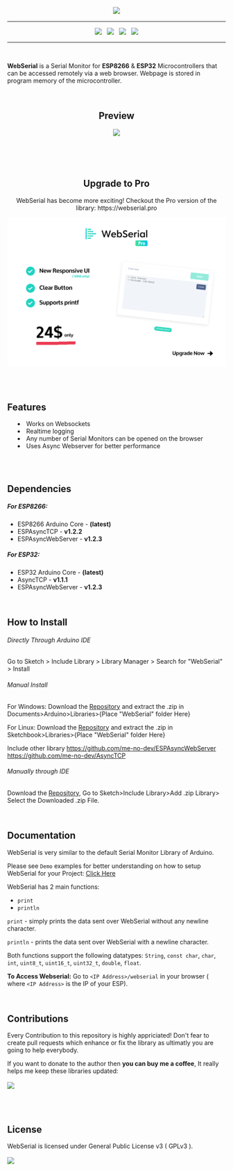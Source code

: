 <p align="center"><img src="https://raw.githubusercontent.com/ayushsharma82/WebSerial/master/docs/logo.svg?sanitize=true" width="450"></p>

<hr/>

<p align="center">
<img src="https://img.shields.io/github/last-commit/ayushsharma82/WebSerial.svg?style=for-the-badge" />
&nbsp;
<img src="https://img.shields.io/travis/com/ayushsharma82/WebSerial/master?style=for-the-badge" />
&nbsp;
<img src="https://img.shields.io/github/license/ayushsharma82/WebSerial.svg?style=for-the-badge" />
&nbsp;
<a href="https://www.buymeacoffee.com/6QGVpSj" target="_blank"><img src="https://img.shields.io/badge/Buy%20me%20a%20coffee-%245-orange?style=for-the-badge&logo=buy-me-a-coffee" /></a>
</p>

<hr/>

<br/>

<p><b>WebSerial</b> is a Serial Monitor for <b>ESP8266</b> & <b>ESP32</b> Microcontrollers that can be accessed remotely via a web browser. Webpage is stored in program memory of the microcontroller.</p>

<br/>

<h2 align="center">Preview</h2>
<p align="center"><img src="https://raw.githubusercontent.com/ayushsharma82/WebSerial/master/docs/webserial.PNG" width="850"></p>

<br/>
<br/>
<br/>

<h2 align="center">Upgrade to Pro</h2>

<p align="center">WebSerial has become more exciting! Checkout the Pro version of the library: https://webserial.pro</p>

<p align="center">
  <a href="https://webserial.pro" target="_blank">
  <img src="/docs/promo.png" alt="WebSerialPro">
  </a>
</p>

<br/>
<br/>

<h2>Features</h2>
<p>
  <ul style="list-style-position: inside;">
      <li>Works on Websockets</li>
      <li>Realtime logging</li>
      <li>Any number of Serial Monitors can be opened on the browser</li>
      <li>Uses Async Webserver for better performance</li>
  </ul>
</p>

<br/>
<br/>

<h2>Dependencies</h2>
<p>
  <h5>For ESP8266:</h5>
  <ul>
      <li>ESP8266 Arduino Core - <b>(latest)</b></li>
      <li>ESPAsyncTCP - <b>v1.2.2</b></li>
  	  <li>ESPAsyncWebServer - <b>v1.2.3</b></li>
  </ul>
  
  <h5>For ESP32:</h5>
  <ul>
      <li>ESP32 Arduino Core - <b>(latest)</b></li>
      <li>AsyncTCP - <b>v1.1.1</b></li>
  	  <li>ESPAsyncWebServer - <b>v1.2.3</b></li>
  </ul>
</p>

<br/>

<h2>How to Install</h2>

###### Directly Through Arduino IDE 
Go to Sketch > Include Library > Library Manager > Search for "WebSerial" > Install

###### Manual Install

For Windows: Download the [Repository](https://github.com/ayushsharma82/WebSerial/archive/master.zip) and extract the .zip in Documents>Arduino>Libraries>{Place "WebSerial" folder Here}

For Linux: Download the [Repository](https://github.com/ayushsharma82/WebSerial/archive/master.zip) and extract the .zip in Sketchbook>Libraries>{Place "WebSerial" folder Here}

Include other library
https://github.com/me-no-dev/ESPAsyncWebServer
https://github.com/me-no-dev/AsyncTCP

###### Manually through IDE

Download the [Repository](https://github.com/ayushsharma82/WebSerial/archive/master.zip), Go to Sketch>Include Library>Add .zip Library> Select the Downloaded .zip File.

<br>

<h2>Documentation</h2>
<p>WebSerial is very similar to the default Serial Monitor Library of Arduino.</p>

Please see `Demo` examples for better understanding on how to setup WebSerial for your Project: [Click Here](https://github.com/ayushsharma82/WebSerial/blob/master/examples/ESP8266_Demo/ESP8266_Demo.ino)


WebSerial has 2 main functions:
- `print`
- `println`


`print` - simply prints the data sent over WebSerial without any newline character.


`println` - prints the data sent over WebSerial with a newline character.


Both functions support the following datatypes: `String`, `const char`, `char`, `int`, `uint8_t`, `uint16_t`, `uint32_t`, `double`, `float`.


<b>To Access Webserial:</b> Go to `<IP Address>/webserial` in your browser ( where `<IP Address>` is the IP of your ESP).

<br>

<h2>Contributions</h2>
<p>Every Contribution to this repository is highly appriciated! Don't fear to create pull requests which enhance or fix the library as ultimatly you are going to help everybody.</p>
<p>
If you want to donate to the author then <b>you can buy me a coffee</b>, It really helps me keep these libraries updated:
<br/><br/>
<a href="https://www.buymeacoffee.com/6QGVpSj" target="_blank"><img src="https://img.shields.io/badge/Buy%20me%20a%20coffee-%245-orange?style=for-the-badge&logo=buy-me-a-coffee" /></a>
</p>
<br/>
<br/>


<h2>License</h2>
WebSerial is licensed under General Public License v3 ( GPLv3 ).
<br/>
<br/>
<img src="https://img.shields.io/github/license/ayushsharma82/WebSerial.svg?style=for-the-badge" />
</div>
